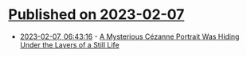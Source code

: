 # [Published on 2023-02-07](index.md)

* [2023-02-07, 06:43:16](https://news.ycombinator.com/item?id=34689546) - [A Mysterious Cézanne Portrait Was Hiding Under the Layers of a Still Life](https://www.atlasobscura.com/articles/cezanne-hidden-portrait)
